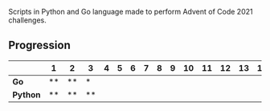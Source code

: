 Scripts in Python and Go language made to perform Advent of Code 2021 challenges. 
## Progression 
|            |  1 |  2 |  3 |  4 |  5 |  6 |  7 |  8 |  9 | 10 | 11 | 12 | 13 | 14 | 15 | 16 | 17 | 18 | 19 | 20 | 21 | 22 | 24 |
|------------|----|----|----|----|----|----|----|----|----|----|----|----|----|----|----|----|----|----|----|----|----|----|----|
| __Go__     | ** | ** |  * |    |    |    |    |    |    |    |    |    |    |    |    |    |    |    |    |    |    |    |    |
| __Python__ | ** | ** | ** |    |    |    |    |    |    |    |    |    |    |    |    |    |    |    |    |    |    |    |    |